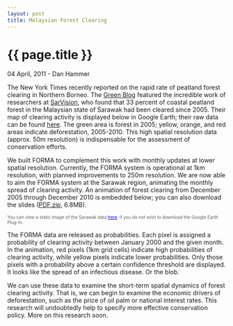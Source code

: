 ```yaml
---
layout: post
title: Malaysian Forest Clearing
---
```


{{ page.title }}
================


<p class="meta">04 April, 2011 - Dan Hammer</p>

The New York Times recently reported on the rapid rate of peatland forest clearing in Northern Borneo. The [Green Blog](http://goo.gl/kq286) featured the incredible work of researchers at [SarVision](http://www.sarvision.nl/), who found that 33 percent of coastal peatland forest in the Malaysian state of Sarawak had been cleared since 2005.  Their map of clearing activity is displayed below in Google Earth; their raw data can be found [here](http://goo.gl/yQfQQ).  The green area is forest in 2005; yellow, orange, and red areas indicate deforestation, 2005-2010.   This high spatial resolution data (approx. 50m resolution) is indispensable for the assessment of conservation efforts.
</br>

We built FORMA to complement this work with monthly updates at lower spatial resolution.  Currently, the FORMA system is operational at 1km resolution, with planned improvements to 250m resolution.  We are now able to aim the FORMA system at the Sarawak region, animating the monthly spread of clearing activity.  An animation of forest clearing from December 2005 through December 2010 is embedded below; you can also download the slides ([PDF.zip](http://dl.dropbox.com/u/5365589/sarawak.pdf.zip), 6.8MB). 

<font color="#606060" size="1">You can view a static image of the Sarawak data [<font color="0000FF">here</font>](http://dl.dropbox.com/u/5365589/sarawak-sarvision.png), if you do not wish to download the Google Earth Plug-In.</font>
<script src="http://www.gmodules.com/ig/ifr?url=http://code.google.com/apis/kml/embed/embedkmlgadget.xml&amp;up_kml_url=http%3A%2F%2Fdl.dropbox.com%2Fu%2F5365589%2Fkml%2Ftmp.kml&amp;up_view_mode=earth&amp;up_earth_2d_fallback=0&amp;up_earth_fly_from_space=1&amp;up_earth_show_nav_controls=1&amp;up_earth_show_buildings=0&amp;up_earth_show_terrain=1&amp;up_earth_show_roads=1&amp;up_earth_show_borders=1&amp;up_earth_sphere=earth&amp;up_maps_zoom_out=0&amp;up_maps_default_type=satellite&amp;synd=open&amp;w=579&amp;h=400&amp;title=&amp;border=%23ffffff%7C3px%2C1px+solid+%23999999&amp;output=js"></script>

The FORMA data are released as probabilities.  Each pixel is assigned a probability of clearing activity between January 2000 and the given month.  In the animation, red pixels (1km grid cells) indicate high probabilities of clearing activity, while yellow pixels indicate lower probabilities.  Only those pixels with a probability above a certain confidence threshold are displayed.  It looks like the spread of an infectious disease.  Or the blob.

We can use these data to examine the short-term spatial dynamics of forest clearing activity.  That is, we can begin to examine the economic drivers of deforestation, such as the price of oil palm or national interest rates.  This research will undoubtedly help to specify more effective conservation policy.  More on this research soon.

